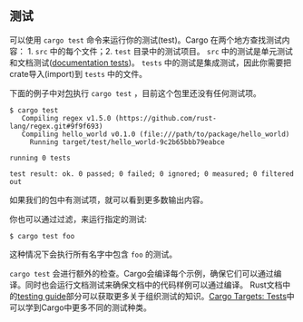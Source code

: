 ## 测试

可以使用 `cargo test` 命令来运行你的测试(test)。Cargo 在两个地方查找测试内容： 1. `src` 中的每个文件；2.  `test` 目录中的测试项目。 `src` 中的测试是单元测试和文档测试([documentation tests])。 `tests` 中的测试是集成测试，因此你需要把crate导入(import)到 `tests` 中的文件。

下面的例子中对[包][def-package]执行 `cargo test` ，目前这个包里还没有任何测试项。

```console
$ cargo test
   Compiling regex v1.5.0 (https://github.com/rust-lang/regex.git#9f9f693)
   Compiling hello_world v0.1.0 (file:///path/to/package/hello_world)
     Running target/test/hello_world-9c2b65bbb79eabce

running 0 tests

test result: ok. 0 passed; 0 failed; 0 ignored; 0 measured; 0 filtered out
```

如果我们的包中有测试项，就可以看到更多数输出内容。

你也可以通过过滤，来运行指定的测试:

```console
$ cargo test foo
```

这种情况下会执行所有名字中包含 `foo` 的测试。

`cargo test` 会进行额外的检查。Cargo会编译每个示例，确保它们可以通过编译。同时也会运行文档测试来确保文档中的代码样例可以通过编译。
Rust文档中的[testing guide][testing]部分可以获取更多关于组织测试的知识。[Cargo Targets: Tests]中可以学到Cargo中更多不同的测试种类。

[documentation tests]: ../../rustdoc/write-documentation/documentation-tests.html
[def-package]:  ../appendix/glossary.md#package  '"package" (glossary entry)'
[testing]: ../../book/ch11-00-testing.html
[Cargo Targets: Tests]: ../reference/cargo-targets.html#tests
